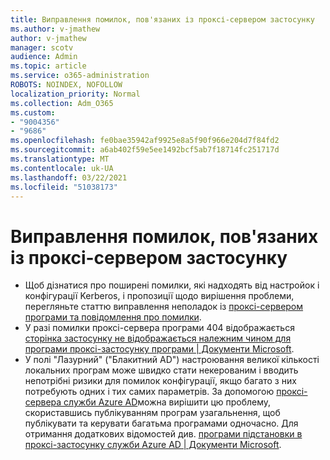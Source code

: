 ```yaml
---
title: Виправлення помилок, пов'язаних із проксі-сервером застосунку
ms.author: v-jmathew
author: v-jmathew
manager: scotv
audience: Admin
ms.topic: article
ms.service: o365-administration
ROBOTS: NOINDEX, NOFOLLOW
localization_priority: Normal
ms.collection: Adm_O365
ms.custom:
- "9004356"
- "9686"
ms.openlocfilehash: fe0bae35942af9925e8a5f90f966e204d7f84fd2
ms.sourcegitcommit: a6ab402f59e5ee1492bcf5ab7f18714fc251717d
ms.translationtype: MT
ms.contentlocale: uk-UA
ms.lasthandoff: 03/22/2021
ms.locfileid: "51038173"
---
```

# <a name="troubleshoot-errors-related-to-application-proxy"></a>Виправлення помилок, пов'язаних із проксі-сервером застосунку

- Щоб дізнатися про поширені помилки, які надходять від настройок і конфігурації Kerberos, і пропозиції щодо вирішення проблеми, перегляньте статтю виправлення неполадок із [проксі-сервером програми та повідомлення про помилки](https://docs.microsoft.com/azure/active-directory/manage-apps/application-proxy-troubleshoot#kerberos-errors).
- У разі помилки проксі-сервера програми 404 відображається [сторінка застосунку не відображається належним чином для програми проксі-застосунку програми | Документи Microsoft](https://docs.microsoft.com/azure/active-directory/manage-apps/application-proxy-page-appearance-broken-problem).
- У полі "Лазурний" ("Блакитний AD") настроювання великої кількості локальних програм може швидко стати некерованим і вводить непотрібні ризики для помилок конфігурації, якщо багато з них потребують одних і тих самих параметрів. За допомогою [проксі-сервера служби Azure AD](https://docs.microsoft.com/azure/active-directory/manage-apps/application-proxy)можна вирішити цю проблему, скориставшись публікуванням програм узагальнення, щоб публікувати та керувати багатьма програмами одночасно. Для отримання додаткових відомостей див. [програми підстановки в проксі-застосунку служби Azure AD | Документи Microsoft](https://docs.microsoft.com/azure/active-directory/manage-apps/application-proxy-wildcard).
